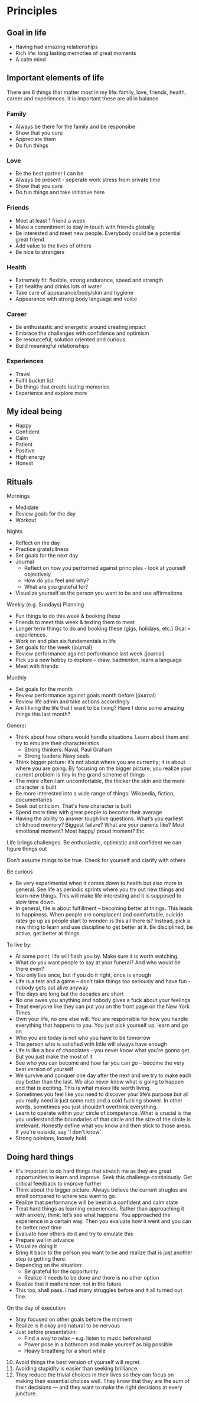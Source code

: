 # Principles

## Goal in life
- Having had amazing relationships
- Rich life: long lasting memories of great moments 
- A calm mind 

## Important elements of life 
There are 6 things that matter most in my life: family, love, friends, health, career and experiences. It is important these are all in balance. 

### Family
- Always be there for the family and be responsibe
- Show that you care
- Appreciate them 
- Do fun things

### Love
- Be the best partner I can be 
- Always be present - seperate work stress from private time
- Show that you care 
- Do fun things and take initiative here  


### Friends
- Meet at least 1 friend a week 
- Make a commitment to stay in touch with friends globally 
- Be interested and meet new people. Everybody could be a potential great friend 
- Add value to the lives of others
- Be nice to strangers

### Health
- Extremely fit: flexible, strong endurance, speed and strength
- Eat healthy and drinks lots of water 
- Take care of appearance/body/skin and hygiene 
- Appearance with strong body language and voice

### Career
- Be enthusiastic and energetic around creating impact
- Embrace the challenges with confidence and optimism 
- Be resourceful, solution oriented and curious
- Build meaningful relationships 

### Experiences 
- Travel
- Fulfil bucket list 
- Do things that create lasting memories
- Experience and explore more 

## My ideal being   
- Happy 
- Confident
- Calm 
- Patient
- Positive 
- High energy 
- Honest


## Rituals 
Mornings
- Medidate
- Review goals for the day
- Workout

Nights 
- Reflect on the day 
- Practice gratefullness
- Set goals for the next day
- Journal 
    - Reflect on how you performed against principles - look at yourself objectively
    - How do you feel and why?
    - What are you grateful for?
- Visualize yourself as the person you want to be and use affirmations

Weekly (e.g. Sundays) 
Planning 
- Fun things to do this week & booking these
- Friends to meet this week & texting them to meet 
- Longer term things to do and booking these (gigs, holidays, etc.) Goal = experiences. 
- Work on and plan six fundamentals in life
- Set goals for the week (journal)
- Review performance against performance last week (journal)
- Pick up a new hobby to explore – draw, badminton, learn a language
- Meet with friends

Monthly
- Set goals for the month 
- Review performance against goals month before (journal)
- Review life admin and take actions accordingly 
- Am I living the life that I want to be living? Have I done some amazing things this last month? 

General 
- Think about how others would handle situations. Learn about them and try to emulate their characteristics  
    - Strong thinkers: Naval, Paul Graham
    - Strong leaders: Navy seals 
- Think bigger picture: it’s not about where you are currently; it is about where you are going. By focusing on the bigger picture, you realize your current problem is tiny in the grand scheme of things
- The more often I am uncomfortable, the thicker the skin and the more character is built 
- Be more interested into a wide range of things: Wikipedia, fiction, documentaries
- Seek out criticism. That's how character is built 
- Spend more time with great people to become their average
- Having the ability to answer tough live questions. What’s you earliest childhood memory? Biggest failure? What are your parents like? Most emotional moment? Most happy/ proud moment? Etc.


Life brings challenges. Be enthusiastic, optimistic and confident we can figure things out

Don't assume things to be true. Check for yourself and clarify with others 

Be curious

-	Be very experimental when it comes down to health but also more in general. See life as periodic sprints where you try out new things and learn new things. This will make life interesting and it is supposed to slow time down. 
-	In general, file is about fulfillment – becoming better at things. This leads to happiness. When people are complacent and comfortable, suicide rates go up as people start to wonder: is this all there is? Instead, pick a new thing to learn and use discipline to get better at it. Be disciplined, be active, get better at things. 

To live by: 
- At some point, life will flash you by. Make sure it is worth watching. 
- What do you want people to say at your funeral? And who would be there even?
- You only live once, but if you do it right, once is enough
- Life is a test and a game – don’t take things too seriously and have fun - nobody gets out alive anyway
- The days are long but the decades are short 
- No one owes you anything and nobody gives a fuck about your feelings 
- Treat everyone like they can put you on the front page on the New York Times 
- Own your life, no one else will. You are responsible for how you handle everything that happens to you. You just pick yourself up, learn and go on. 
- Who you are today is not who you have to be tomorrow 
- The person who is satisfied with little will always have enough
- Life is like a box of chocolates - you never know what you're gonna get. But you just make the most of it  
- See who you can become and how far you can go – become the very best version of yourself
- We survive and conquer one day after the next and we try to make each day better than the last. We also never know what is going to happen and that is exciting. This is what makes life worth living. 
- Sometimes you feel like you need to discover your life’s purpose but all you really need is just some nuts and a cold fucking shower. In other words, sometimes you just shouldn’t overthink everything. 
- Learn to operate within your circle of competence. What is crucial is the you understand the boundaries of that circle and the size of the circle is irrelevant. Honestly define what you know and then stick to those areas. If you're outside, say 'I don't know'  
- Strong opinions, loosely held 

## Doing hard things
- It's important to do hard things that stretch me as they are great opportunities to learn and improve. Seek this challenge continiously. Get critical feedback to improve further
- Think about the bigger picture. Always believe the current strugles are small compared to where you want to go. 
- Realize that performance will be best in a confident and calm state
- Treat hard things as learning experiences. Rather than approaching it with anxiety, think: let’s see what happens. You approached the experience in a certain way. Then you evaluate how it went and you can be better next time 
- Evaluate how others do it and try to emulate this 
- Prepare well in advance 
- Visualize doing it
- Bring it back to the person you want to be and realize that is just another step to getting there. 
- Depending on the situation:
    - Be grateful for the opportunity
    - Realize it needs to be done and there is no other option 
- Realize that it matters now, not in the future
- This too, shall pass. I had many struggles before and it all turned out fine. 


On the day of execution: 
- Stay focused on other goals before the moment
- Realize is it okay and natural to be nervous
- Just before presentation: 
    - Find a way to relax – e.g. listen to music beforehand 
    - Power pose in a bathroom and make yourself as big possible 
    - Heavy breathing for a short while




10.	Avoid things the best version of yourself will regret.
19.	Avoiding stupidity is easier than seeking brilliance.
26.	They reduce the trivial choices in their lives so they can focus on making their essential choices well. They know that they are the sum of their decisions — and they want to make the right decisions at every juncture.